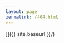 ```yaml
---
layout: page
permalink: /404.html
---
```


[<img src="{{ site.baseurl }}/assets/img/404.jpg" alt="" />]({{ site.baseurl }}/)
